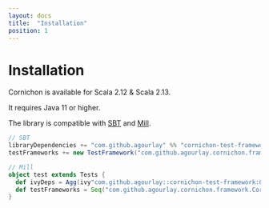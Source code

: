 ```yaml
---
layout: docs
title:  "Installation"
position: 1
---
```


# Installation

Cornichon is available for Scala 2.12 & Scala 2.13.

It requires Java 11 or higher.

The library is compatible with [SBT](https://www.scala-sbt.org/) and [Mill](http://www.lihaoyi.com/mill/).

``` scala
// SBT
libraryDependencies += "com.github.agourlay" %% "cornichon-test-framework" % "0.20.6" % Test
testFrameworks += new TestFramework("com.github.agourlay.cornichon.framework.CornichonFramework")
```

```scala
// Mill
object test extends Tests {
  def ivyDeps = Agg(ivy"com.github.agourlay::cornichon-test-framework:0.20.6")
  def testFrameworks = Seq("com.github.agourlay.cornichon.framework.CornichonFramework")
}
```
